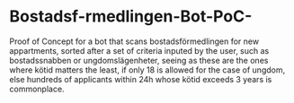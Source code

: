 # Bostadsf-rmedlingen-Bot-PoC-
Proof of Concept for a bot that scans bostadsförmedlingen for new appartments, sorted after a set of criteria inputed by the user, such as bostadssnabben or ungdomslägenheter, seeing as these are the ones where kötid matters the least, if only 18 is allowed for the case of ungdom, else hundreds of applicants within 24h whose kötid exceeds 3 years is commonplace. 
